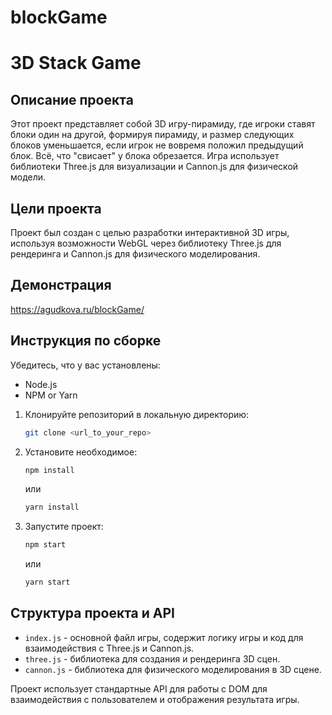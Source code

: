 # blockGame
# 3D Stack Game

## Описание проекта

Этот проект представляет собой 3D игру-пирамиду, где игроки ставят блоки один на другой, формируя пирамиду, и размер следующих блоков уменьшается, если игрок не вовремя положил предыдущий блок. Всё, что "свисает" у блока обрезается. Игра использует библиотеки Three.js для визуализации и Cannon.js для физической модели.

## Цели проекта

Проект был создан с целью разработки интерактивной 3D игры, используя возможности WebGL через библиотеку Three.js для рендеринга и Cannon.js для физического моделирования.

## Демонстрация

https://agudkova.ru/blockGame/

## Инструкция по сборке

Убедитесь, что у вас установлены:

- Node.js
- NPM or Yarn

1. Клонируйте репозиторий в локальную директорию:
    ```bash
    git clone <url_to_your_repo>
    ```
2. Установите необходимое:
    ```bash
    npm install
    ```
    или
    ```bash
    yarn install
    ```
3. Запустите проект:
    ```bash
    npm start
    ```
    или
    ```bash
    yarn start
    ```

## Структура проекта и API

- `index.js` - основной файл игры, содержит логику игры и код для взаимодействия с Three.js и Cannon.js.
- `three.js` - библиотека для создания и рендеринга 3D сцен.
- `cannon.js` - библиотека для физического моделирования в 3D сцене.

Проект использует стандартные API для работы с DOM для взаимодействия с пользователем и отображения результата игры.
